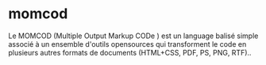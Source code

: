 # momcod
Le MOMCOD (Multiple Output Markup CODe ) est un language balisé simple associé à un ensemble d'outils opensources qui transforment le code en plusieurs autres formats de documents (HTML+CSS, PDF, PS, PNG, RTF)..
